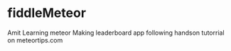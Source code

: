 # fiddleMeteor
Amit Learning meteor
Making leaderboard app following handson tutorrial on meteortips.com

